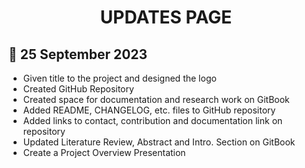 <h1 align="center">UPDATES PAGE</h1>

## 📌 25 September 2023

- Given title to the project and designed the logo
- Created GitHub Repository
- Created space for documentation and research work on GitBook
- Added README, CHANGELOG, etc. files to GitHub repository
- Added links to contact, contribution and documentation link on repository
- Updated Literature Review, Abstract and Intro. Section on GitBook
- Create a Project Overview Presentation
